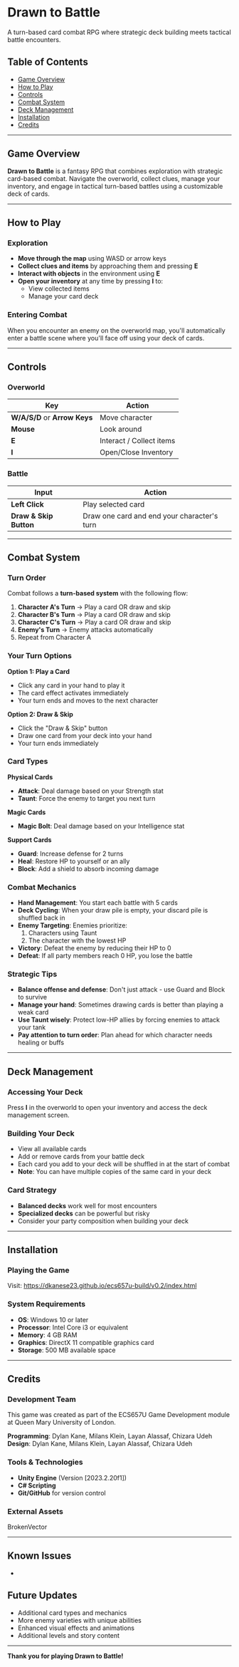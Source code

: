 # Drawn to Battle

A turn-based card combat RPG where strategic deck building meets tactical battle encounters.

## Table of Contents
- [Game Overview](#game-overview)
- [How to Play](#how-to-play)
- [Controls](#controls)
- [Combat System](#combat-system)
- [Deck Management](#deck-management)
- [Installation](#installation)
- [Credits](#credits)

---

## Game Overview

**Drawn to Battle** is a fantasy RPG that combines exploration with strategic card-based combat. Navigate the overworld, collect clues, manage your inventory, and engage in tactical turn-based battles using a customizable deck of cards.

---

## How to Play

### Exploration
- **Move through the map** using WASD or arrow keys
- **Collect clues and items** by approaching them and pressing **E**
- **Interact with objects** in the environment using **E**
- **Open your inventory** at any time by pressing **I** to:
  - View collected items
  - Manage your card deck

### Entering Combat
When you encounter an enemy on the overworld map, you'll automatically enter a battle scene where you'll face off using your deck of cards.

---

## Controls

### Overworld
| Key | Action |
|-----|--------|
| **W/A/S/D** or **Arrow Keys** | Move character |
| **Mouse** | Look around |
| **E** | Interact / Collect items |
| **I** | Open/Close Inventory |

### Battle
| Input | Action |
|-------|--------|
| **Left Click** | Play selected card |
| **Draw & Skip Button** | Draw one card and end your character's turn |

---

## Combat System

### Turn Order
Combat follows a **turn-based system** with the following flow:

1. **Character A's Turn** → Play a card OR draw and skip
2. **Character B's Turn** → Play a card OR draw and skip  
3. **Character C's Turn** → Play a card OR draw and skip
4. **Enemy's Turn** → Enemy attacks automatically
5. Repeat from Character A

### Your Turn Options

**Option 1: Play a Card**
- Click any card in your hand to play it
- The card effect activates immediately
- Your turn ends and moves to the next character

**Option 2: Draw & Skip**
- Click the "Draw & Skip" button
- Draw one card from your deck into your hand
- Your turn ends immediately

### Card Types

**Physical Cards**
- **Attack**: Deal damage based on your Strength stat
- **Taunt**: Force the enemy to target you next turn

**Magic Cards**
- **Magic Bolt**: Deal damage based on your Intelligence stat

**Support Cards**
- **Guard**: Increase defense for 2 turns
- **Heal**: Restore HP to yourself or an ally
- **Block**: Add a shield to absorb incoming damage

### Combat Mechanics

- **Hand Management**: You start each battle with 5 cards
- **Deck Cycling**: When your draw pile is empty, your discard pile is shuffled back in
- **Enemy Targeting**: Enemies prioritize:
  1. Characters using Taunt
  2. The character with the lowest HP
- **Victory**: Defeat the enemy by reducing their HP to 0
- **Defeat**: If all party members reach 0 HP, you lose the battle

### Strategic Tips
- **Balance offense and defense**: Don't just attack - use Guard and Block to survive
- **Manage your hand**: Sometimes drawing cards is better than playing a weak card
- **Use Taunt wisely**: Protect low-HP allies by forcing enemies to attack your tank
- **Pay attention to turn order**: Plan ahead for which character needs healing or buffs

---

## Deck Management

### Accessing Your Deck
Press **I** in the overworld to open your inventory and access the deck management screen.

### Building Your Deck
- View all available cards
- Add or remove cards from your battle deck
- Each card you add to your deck will be shuffled in at the start of combat
- **Note**: You can have multiple copies of the same card in your deck

### Card Strategy
- **Balanced decks** work well for most encounters
- **Specialized decks** can be powerful but risky
- Consider your party composition when building your deck

---

## Installation

### Playing the Game
Visit: https://dkanese23.github.io/ecs657u-build/v0.2/index.html

### System Requirements
- **OS**: Windows 10 or later
- **Processor**: Intel Core i3 or equivalent
- **Memory**: 4 GB RAM
- **Graphics**: DirectX 11 compatible graphics card
- **Storage**: 500 MB available space

---

## Credits

### Development Team
This game was created as part of the ECS657U Game Development module at Queen Mary University of London.

**Programming**: Dylan Kane, Milans Klein, Layan Alassaf, Chizara Udeh  
**Design**: Dylan Kane, Milans Klein, Layan Alassaf, Chizara Udeh  


### Tools & Technologies
- **Unity Engine** (Version [2023.2.20f1])
- **C# Scripting**
- **Git/GitHub** for version control

### External Assets
BrokenVector

---

## Known Issues
- 

## Future Updates
- Additional card types and mechanics
- More enemy varieties with unique abilities
- Enhanced visual effects and animations
- Additional levels and story content

---

**Thank you for playing Drawn to Battle!**
